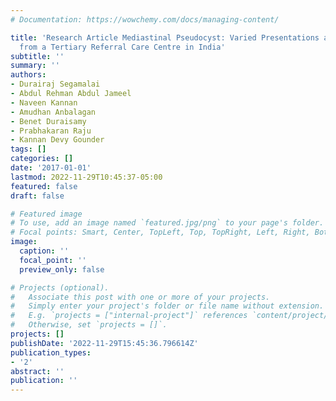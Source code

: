 ```yaml
---
# Documentation: https://wowchemy.com/docs/managing-content/

title: 'Research Article Mediastinal Pseudocyst: Varied Presentations and Management—Experience
  from a Tertiary Referral Care Centre in India'
subtitle: ''
summary: ''
authors:
- Durairaj Segamalai
- Abdul Rehman Abdul Jameel
- Naveen Kannan
- Amudhan Anbalagan
- Benet Duraisamy
- Prabhakaran Raju
- Kannan Devy Gounder
tags: []
categories: []
date: '2017-01-01'
lastmod: 2022-11-29T10:45:37-05:00
featured: false
draft: false

# Featured image
# To use, add an image named `featured.jpg/png` to your page's folder.
# Focal points: Smart, Center, TopLeft, Top, TopRight, Left, Right, BottomLeft, Bottom, BottomRight.
image:
  caption: ''
  focal_point: ''
  preview_only: false

# Projects (optional).
#   Associate this post with one or more of your projects.
#   Simply enter your project's folder or file name without extension.
#   E.g. `projects = ["internal-project"]` references `content/project/deep-learning/index.md`.
#   Otherwise, set `projects = []`.
projects: []
publishDate: '2022-11-29T15:45:36.796614Z'
publication_types:
- '2'
abstract: ''
publication: ''
---
```

